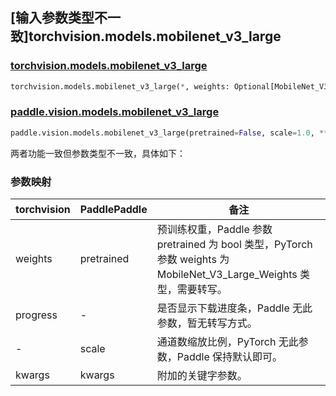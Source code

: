 ## [输入参数类型不一致]torchvision.models.mobilenet_v3_large

### [torchvision.models.mobilenet_v3_large](https://pytorch.org/vision/main/models/generated/torchvision.models.mobilenet_v3_large.html)

```python
torchvision.models.mobilenet_v3_large(*, weights: Optional[MobileNet_V3_Large_Weights] = None, progress: bool = True, **kwargs: Any)
```

### [paddle.vision.models.mobilenet_v3_large](https://www.paddlepaddle.org.cn/documentation/docs/zh/api/paddle/vision/models/mobilenet_v3_large_cn.html)

```python
paddle.vision.models.mobilenet_v3_large(pretrained=False, scale=1.0, **kwargs)
```

两者功能一致但参数类型不一致，具体如下：

### 参数映射

| torchvision | PaddlePaddle | 备注 |
| ----------- | ------------ | ---- |
| weights     | pretrained   | 预训练权重，Paddle 参数 pretrained 为 bool 类型，PyTorch 参数 weights 为 MobileNet_V3_Large_Weights 类型，需要转写。|
| progress    | -            | 是否显示下载进度条，Paddle 无此参数，暂无转写方式。|
| -           | scale        | 通道数缩放比例，PyTorch 无此参数，Paddle 保持默认即可。 |
| kwargs      | kwargs       | 附加的关键字参数。|
